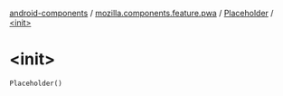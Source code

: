 [android-components](../../index.md) / [mozilla.components.feature.pwa](../index.md) / [Placeholder](index.md) / [&lt;init&gt;](./-init-.md)

# &lt;init&gt;

`Placeholder()`